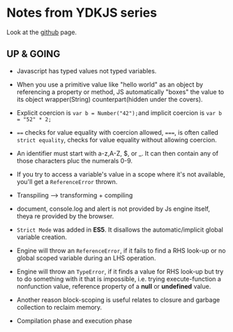 # Notes from YDKJS series

Look at the [github](https://github.com/getify/You-Dont-Know-JS) page.

## UP & GOING

- Javascript has typed values not typed variables.

- When you use a primitive value like "hello world" as an object by referencing a property or method, JS automatically "boxes" the value to its object wrapper(String) counterpart(hidden under the covers).

- Explicit coercion is `var b = Number("42");`and implicit coercion is `var b = "52" * 2;`

- `==` checks for value equality with coercion allowed, `===`, is often called `strict equality`, checks for value equality without allowing coercion.

- An identifier must start with a-z,A-Z, \$, or \_. It can then contain any of those characters pluc the numerals 0-9.

- If you try to access a variable's value in a scope where it's not available, you'll get a `ReferenceError` thrown.

- Transpiling --> transforming + compiling

- document, console.log and alert is not provided by Js engine itself, theya re provided by the browser.

- `Strict Mode` was added in **ES5**. It disallows the automatic/implicit global variable creation.

- Engine will throw an `ReferenceError`, if it fails to find a RHS look-up or no global scoped variable during an LHS operation.

- Engine will throw an `TypeError`, if it finds a value for RHS look-up but try to do something with it that is impossible, i.e. trying execute-function a nonfunction value, reference property of a **null** or **undefined** value.

- Another reason block-scoping is useful relates to closure and garbage collection to reclaim memory.

- Compilation phase and execution phase
